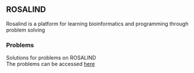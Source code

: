 ## ROSALIND
Rosalind is a platform for learning bioinformatics and programming through problem solving

### Problems
Solutions for problems on ROSALIND </br>
The problems can be accessed [here](https://rosalind.info/problems/list-view/)
